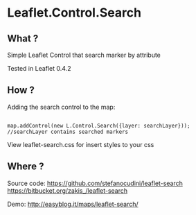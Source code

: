 Leaflet.Control.Search
============

What ?
------

Simple Leaflet Control that search marker by attribute

Tested in Leaflet 0.4.2

How ?
------

Adding the search control to the map:

```

map.addControl(new L.Control.Search({layer: searchLayer}));
//searchLayer contains searched markers

```
View leaflet-search.css for insert styles to your css

Where ?
------

Source code:
https://github.com/stefanocudini/leaflet-search
https://bitbucket.org/zakis_/leaflet-search

Demo: http://easyblog.it/maps/leaflet-search/
